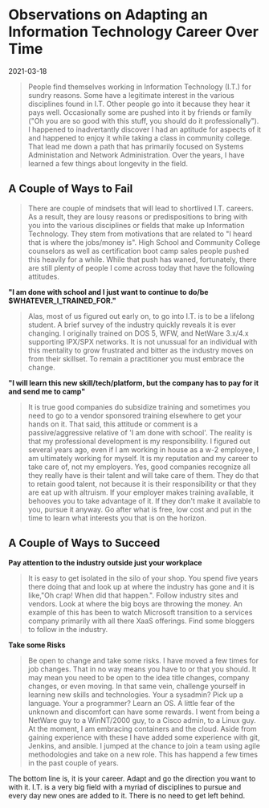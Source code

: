 # Observations on Adapting an Information Technology Career Over Time 
2021-03-18

>People find themselves working in Information Technology (I.T.) for sundry reasons. Some have a legitimate interest in the various disciplines found in I.T. Other people go into it because they hear it pays well. Occasionally some are pushed into it by friends or family ("Oh you are so good with this stuff, you should do it professionally"). I happened to inadvertantly discover I had an aptitude for aspects of it and happened to enjoy it while taking a class in community college. That lead me down a path that has primarily focused on Systems Administation and Network Administration. Over the years, I have learned a few things about longevity in the field. 

## A Couple of Ways to Fail

>There are couple of mindsets that will lead to shortlived I.T. careers. As a result, they are lousy reasons or predispositions to bring with you into the various disciplines or fields that make up Information Technology. They stem from motivations that are related to "I heard that is where the jobs/money is". High School and Community College counselors as well as certification boot camp sales people pushed this heavily for a while. While that push has waned, fortunately, there are still plenty of people I come across today that have the following attitudes. 

**"I am done with school and I just want to continue to do/be $WHATEVER_I_TRAINED_FOR."** 

>Alas, most of us figured out early on, to go into I.T. is to be a lifelong student. A brief survey of the industry quickly reveals it is ever changing. I originally trained on DOS 5, WFW, and NetWare 3.x/4.x supporting IPX/SPX networks. It is not unussual for an individual with this mentality to grow frustrated and bitter as the industry moves on from their skillset. To remain a practitioner you must embrace the change.

**"I will learn this new skill/tech/platform, but the company has to pay for it and send me to camp"** 

>It is true good companies do subsidize training and sometimes you need to go to a vendor sponsored training elsewhere to get your hands on it. That said, this attitude or comment is a passive/aggressive relative of 'I am done with school'. The reality is that my professional development is my responsibility. I figured out several years ago, even if I am working in house as a w-2 employee, I am ultimately working for myself. It is my reputation and my career to take care of, not my employers. Yes, good companies recognize all they really have is their talent and will take care of them. They do that to retain good talent, not because it is their responsibility or that they are eat up with altruism. If your employer makes training available, it behooves you to take advantage of it. If they don't make it available to you, pursue it anyway. Go after what is free, low cost and put in the time to learn what interests you that is on the horizon.

## A Couple of Ways to Succeed 

**Pay attention to the industry outside just your workplace** 

>It is easy to get isolated in the silo of your shop. You spend five years there doing that and look up at where the industry has gone and it is like,"Oh crap! When did that happen.". Follow industry sites and vendors. Look at where the big boys are throwing the money. An example of this has been to watch Microsoft transition to a services company primarily with all there XaaS offerings. Find some bloggers to follow in the industry. 

**Take some Risks** 

>Be open to change and take some risks. I have moved a few times for job changes. That in no way means you have to or that you should. It may mean you need to be open to the idea title changes, company changes, or even moving. In that same vein, challenge yourself in learning new skills and technologies. Your a sysadmin? Pick up a language. Your a programmer? Learn an OS. A little fear of the unknown and discomfort can have some rewards. I went from being a NetWare guy to a WinNT/2000 guy, to a Cisco admin, to a Linux guy. At the moment, I am embracing containers and the cloud. Aside from gaining experience with these I have added some experience with git, Jenkins, and ansible. I jumped at the chance to join a team using agile methodologies and take on a new role. This has happend a few times in the past couple of years.

The bottom line is, it is your career. Adapt and go the direction you want to with it. I.T. is a very big field with a myriad of disciplines to pursue and every day new ones are added to it. There is no need to get left behind.
